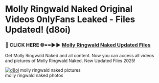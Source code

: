 # Molly Ringwald Naked Original Videos 0nlyFans Leaked - Files Updated! (d8oi)

<h3>🔴 CLICK HERE 🌐==►► <a href="https://tinyurl.com/yckcrads" rel="nofollow">Molly Ringwald Naked Updated Files</a></h3>

Get Molly Ringwald Naked and all content. Now you can access all videos and pictures of Molly Ringwald Naked. New Updated Files 2025!

[![d8oi](https://i.imgur.com/hpKpOFt.gif)](https://tinyurl.com/yckcrads)
molly ringwald naked pictures<br>
molly ringwald naked photos